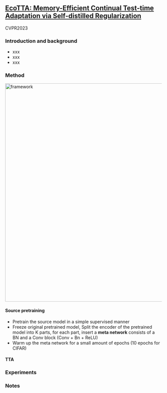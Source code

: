 ## [EcoTTA: Memory-Efficient Continual Test-time Adaptation via Self-distilled Regularization](https://arxiv.org/abs/2212.09713)

CVPR2023

### Introduction and background
- xxx
- xxx
- xxx

### Method

<img width=700 alt="framework" src="https://github.com/Jo-wang/Daily-Paper-Reading/assets/46414159/e4f37a0d-d335-4b29-b7e2-ae53d1e64260">

#### Source pretraining
- Pretrain the source model in a simple supervised manner
- Freeze original pretrained model, Split the encoder of the pretrained model into K parts, for each part, insert a **meta network** consists of a BN and a Conv block (Conv + Bn + ReLU)
- Warm up the meta network for a small amount of epochs (10 epochs for CIFAR)

#### TTA

### Experiments

### Notes
